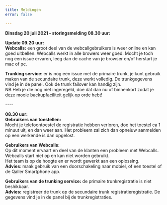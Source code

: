 ```yaml
---
title: Meldingen
error: false

---
```

**Dinsdag 20 juli 2021 - storingsmelding 08.30 uur:**   
  
**Update 09.20 uur:   
Webcalls:** een groot deel van de webcallgebruikers is weer online en kan goed uitbellen. Webcalls werkt in alle browers weer goed. Mocht je toch nog een issue ervaren, leeg dan de cache van je browser en/of herstart je mac of pc.   
  
**Trunking service**: er is nog een issue met de primaire trunk, je kunt gebruik maken van de secundaire trunk, deze werkt volledig. De trunkgegevens vind je in de panel. Ook de trunk failover kan handig zijn.  
NB Heb je die nog niet ingeregeld, doe dat dan nu of binnenkort zodat je deze mooie backupfaciliteit gelijk op orde hebt!   
  
\----  
  
**08.30 uur:**   
**Gebruikers van toestellen:**   
Mocht je telefoontoestel de registratie hebben verloren, doe het toestel ca 1 minuut uit, en dan weer aan. Het probleem zal zich dan opneiuw aanmelden op een werkende is dan opgelost.   
  
**Gebruikers van Webcalls:**   
Op dit moment ervaart en deel van de klanten een probleem met Webcalls.  
Webcalls start niet op en kan niet worden gebruikt.    
Het team is op de hoogte en er wordt gewerkt aan een oplossing.   
**Advies**: maak gebruik van een doorschakeling naar mobiel, of een toestel of de Qaller Smartphone app.    
  
**Gebruikers van de trunking service:** de primaire trunkregistratie is niet beshikbaar.  
**Advies:** registreer de trunk op de secundaire trunk registratieregistratie. De gegevens vind je in de panel bij de trunkregistraties.   